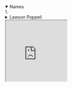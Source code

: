 <details open>
	<summary>Names</summary>
	1. 
	<details>
	<summary>Lawson Poppell</summary>
		Robert		
		Lawson		
		Poppell		
</details>
</details>

<iframe name="myIFrame" src="https://example.com" height="200" width="200"></iframe>
